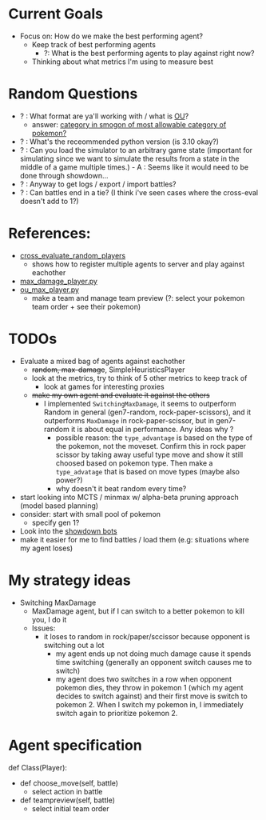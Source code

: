 # Current Goals
- Focus on: How do we make the best performing agent?
    - Keep track of best performing agents
        - ?: What is the best performing agents to play against right now?
    - Thinking about what metrics I'm using to measure best

# Random Questions
- ? : What format are ya'll working with / what is [OU](https://poke-env.readthedocs.io/en/stable/examples/ou_max_player.html#ou-max-player)?
    - answer: [category in smogon of most allowable category of pokemon?](https://www.smogon.com/dex/ss/formats/ou/)
- ? : What's the receommended python version (is 3.10 okay?)
- ? : Can you load the simulator to an arbitrary game state (important for simulating since
        we want to simulate the results from a state in the middle of a game multiple times.)
        - A : Seems like it would need to be done through showdown...
- ? : Anyway to get logs / export / import battles?
- ? : Can battles end in a tie? (I think i've seen cases where the cross-eval doesn't add to 1?)


# References:
- [cross_evaluate_random_players](poke-env/examples/gen7/cross_evaluate_random_players.py)
    - shows how to register multiple agents to server and play against eachother
- [max_damage_player.py](poke-env/examples/max_damage_player.py)
- [ou_max_player.py](poke-env/examples/ou_max_player.py)
    - make a team and manage team preview (?: select your pokemon team order + see their pokemon)

# TODOs
- Evaluate a mixed bag of agents against eachother
    - ~~random, max-damage~~, SimpleHeuristicsPlayer
    - look at the metrics, try to think of 5 other metrics to keep track of
        - look at games for interesting proxies
    - ~~make my own agent and evaluate it against the others~~
        - I implemented `SwitchingMaxDamage`, it seems to outperform Random in general (gen7-random, rock-paper-scissors), and it outperforms `MaxDamage` in rock-paper-scissor, but in gen7-random it is about equal in performance. Any ideas why ?
            - possible reason: the `type_advantage` is based on the type of the pokemon, not the moveset. Confirm this in rock paper scissor by taking away useful type move and show it still choosed based on pokemon type. Then make a `type_advatage` that is based on move types (maybe also power?)
            - why doesn't it beat random every time?
- start looking into MCTS / minmax w/ alpha-beta pruning approach (model based planning)
- consider: start with small pool of pokemon
    - specify gen 1?
- Look into the [showdown bots](http://sahovic.fr/pokemon-ai-resources/)
- make it easier for me to find battles / load them (e.g: situations where my agent loses)

# My strategy ideas
- Switching MaxDamage
    - MaxDamage agent, but if I can switch to a better pokemon to kill you, I do it
    - Issues:
        - it loses to random in rock/paper/sccissor because opponent is switching out a lot
            - my agent ends up not doing much damage cause it spends time switching (generally an opponent switch causes me to switch)
            - my agent does two switches in a row when opponent pokemon dies, they throw in pokemon 1 (which my agent decides to switch against) and their first move is switch to pokemon 2. When I switch my pokemon in, I immediately switch again to prioritize pokemon 2.

# Agent specification
def Class(Player):
- def choose_move(self, battle)
    - select action in battle
- def teampreview(self, battle)
    - select initial team order